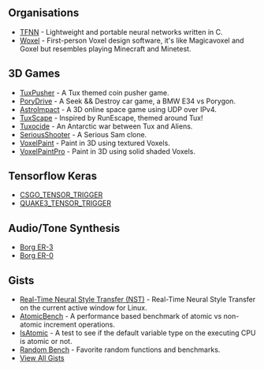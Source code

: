 ## Organisations
* [TFNN](https://github.com/TFNN) - Lightweight and portable neural networks written in C.
* [Woxel](https://github.com/woxels) - First-person Voxel design software, it's like Magicavoxel and Goxel but resembles playing Minecraft and Minetest.

## 3D Games
* [TuxPusher](https://github.com/mrbid/TuxPusher) - A Tux themed coin pusher game.
* [PoryDrive](https://github.com/mrbid/PoryDrive-2.0) - A Seek && Destroy car game, a BMW E34 vs Porygon.
* [AstroImpact](https://github.com/mrbid/AstroImpact) - A 3D online space game using UDP over IPv4.
* [TuxScape](https://github.com/mrbid/TuxScape) - Inspired by RunEscape, themed around Tux!
* [Tuxocide](https://github.com/mrbid/Tuxocide) - An Antarctic war between Tux and Aliens.
* [SeriousShooter](https://github.com/mrbid/SeriousShooter) - A Serious Sam clone.
* [VoxelPaint](https://github.com/mrbid/VoxelPaint) - Paint in 3D using textured Voxels.
* [VoxelPaintPro](https://github.com/mrbid/VoxelPaintPro) - Paint in 3D using solid shaded Voxels.

## Tensorflow Keras
* [CSGO_TENSOR_TRIGGER](https://github.com/mrbid/CSGO_TENSOR_TRIGGER)
* [QUAKE3_TENSOR_TRIGGER](https://github.com/mrbid/QUAKE3_TENSOR_TRIGGER)

## Audio/Tone Synthesis
* [Borg ER-3](https://github.com/mrbid/Borg-ER-3)
* [Borg ER-0](https://github.com/mrbid/Borg-ER-0)

## Gists
* [Real-Time Neural Style Transfer (NST)](https://gist.github.com/mrbid/e400fdd9ceaa8b3d83ba67eecd39cdb7) - Real-Time Neural Style Transfer on the current active window for Linux.
* [AtomicBench](https://gist.github.com/mrbid/a33aa35b4f57ddc6812f351e11bb9349) - A performance based benchmark of atomic vs non-atomic increment operations.
* [IsAtomic](https://gist.github.com/mrbid/3040f54eb6942ed53daa044a9c055dbb) - A test to see if the default variable type on the executing CPU is atomic or not.
* [Random Bench](https://gist.github.com/mrbid/310bebaa9b0b5fb1bc47a3b5c7915231) - Favorite random functions and benchmarks.
* [View All Gists](https://gist.github.com/mrbid)
